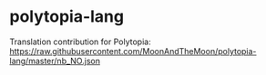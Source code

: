# polytopia-lang
Translation contribution for Polytopia:
https://raw.githubusercontent.com/MoonAndTheMoon/polytopia-lang/master/nb_NO.json
